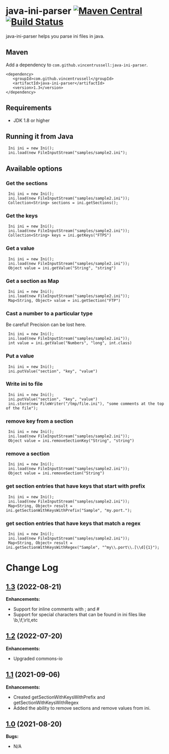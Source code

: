# java-ini-parser [![Maven Central](https://img.shields.io/maven-central/v/com.github.vincentrussell/java-ini-parser.svg?label=Maven%20Central)](https://search.maven.org/search?q=g:%22com.github.vincentrussell%22%20AND%20a:%22java-ini-parser%22) [![Build Status](https://travis-ci.org/vincentrussell/java-ini-parser.svg?branch=master)](https://travis-ci.org/vincentrussell/java-ini-parser)

java-ini-parser helps you parse ini files in java.   

## Maven

Add a dependency to `com.github.vincentrussell:java-ini-parser`. 

```
<dependency>
   <groupId>com.github.vincentrussell</groupId>
   <artifactId>java-ini-parser</artifactId>
   <version>1.3</version>
</dependency>
```

## Requirements
- JDK 1.8 or higher

## Running it from Java

```
 Ini ini = new Ini();
 ini.load(new FileInputStream("samples/sample2.ini");
```

## Available options

### Get the sections

```
 Ini ini = new Ini();
 ini.load(new FileInputStream("samples/sample2.ini"));
 Collection<String> sections = ini.getSections();
```

### Get the keys

```
 Ini ini = new Ini();
 ini.load(new FileInputStream("samples/sample2.ini"));
 Collection<String> keys = ini.getKeys("FTPS")
```

### Get a value

```
 Ini ini = new Ini();
 ini.load(new FileInputStream("samples/sample2.ini"));
 Object value = ini.getValue("String", "string")
```

### Get a section as Map

```
 Ini ini = new Ini();
 ini.load(new FileInputStream("samples/sample2.ini"));
 Map<String, Object> value = ini.getSection("FTP")
```

### Cast a number to a particular type

Be careful!  Precision can be lost here.
```
 Ini ini = new Ini();
 ini.load(new FileInputStream("samples/sample2.ini"));
 int value = ini.getValue("Numbers", "long", int.class)
```

### Put a value

```
 Ini ini = new Ini();
 ini.putValue("section", "key", "value")
```

### Write ini to file

```
 Ini ini = new Ini();
 ini.putValue("section", "key", "value")
 ini.store(new FileWriter("/tmp/file.ini"), "some comments at the top of the file");
```

### remove key from a section

```
 Ini ini = new Ini();
 ini.load(new FileInputStream("samples/sample2.ini"));
 Object value = ini.removeSectionKey("String", "string")
```
### remove a section

```
 Ini ini = new Ini();
 ini.load(new FileInputStream("samples/sample2.ini"));
 Object value = ini.removeSection("String")
```

### get section entries that have keys that start with prefix

```
 Ini ini = new Ini();
 ini.load(new FileInputStream("samples/sample2.ini"));
 Map<String, Object> result = ini.getSectionWithKeysWithPrefix("Sample", "my.port.");
```
### get section entries that have keys that match a regex

```
 Ini ini = new Ini();
 ini.load(new FileInputStream("samples/sample2.ini"));
 Map<String, Object> result = ini.getSectionWithKeysWithRegex("Sample", "^my\\.port\\.[\\d]{1}");
```


# Change Log

## [1.3](https://github.com/vincentrussell/java-ini-parser/tree/java-ini-parser-1.3) (2022-08-21)

**Enhancements:**

- Support for inline comments with ; and #
- Support for special characters that can be found in ini files like \b,\f,\r\t,etc

## [1.2](https://github.com/vincentrussell/java-ini-parser/tree/java-ini-parser-1.2) (2022-07-20)

**Enhancements:**

- Upgraded commons-io

## [1.1](https://github.com/vincentrussell/java-ini-parser/tree/java-ini-parser-1.1) (2021-09-06)

**Enhancements:**

- Created getSectionWithKeysWithPrefix and getSectionWithKeysWithRegex
- Added the ability to remove sections and remove values from ini.

## [1.0](https://github.com/vincentrussell/java-ini-parser/tree/java-ini-parser-1.0) (2021-08-20)

**Bugs:**

- N/A